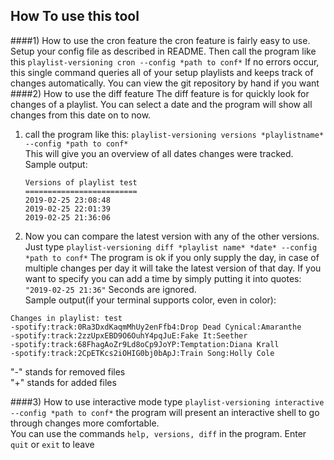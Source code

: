 ## How To use this tool
####1) How to use the cron feature
the cron feature is fairly easy to use. Setup your config file as described in README.
Then call the program like this ```playlist-versioning cron --config *path to conf*```
If no errors occur, this single command queries all of your setup playlists and keeps
track of changes automatically. You can view the git repository by hand if you want
####2) How to use the diff feature
The diff feature is for quickly look for changes of a playlist. You can select a date
and the program will show all changes from this date on to now.
1) call the program like this: ```playlist-versioning versions *playlistname* --config *path to conf*```  
    This will give you an overview of all dates changes were tracked.  
    Sample output: 
    ```
    Versions of playlist test  
    =========================  
    2019-02-25 23:08:48  
    2019-02-25 22:01:39  
    2019-02-25 21:36:06 
    ```
2) Now you can compare the latest version with any of the other versions.  
Just type ```playlist-versioning diff *playlist name* *date* --config *path to conf*```
The program is ok if you only supply the day, in case of multiple changes per day it will take the latest version
of that day. If you want to specify you can add a time by simply putting it into quotes: ```"2019-02-25 21:36"```
Seconds are ignored.  
Sample output(if your terminal supports color, even in color):
```
Changes in playlist: test
-spotify:track:0Ra3DxdKaqmMhUy2enFfb4:Drop Dead Cynical:Amaranthe
-spotify:track:2zzUpxEBD9O6OuhY4pqJuE:Fake It:Seether
-spotify:track:68FhagAoZr9Ld8oCp9JoYP:Temptation:Diana Krall
-spotify:track:2CpETKcs2iOHIG0bj0bApJ:Train Song:Holly Cole
```
 "-" stands for removed files  
 "+" stands for added files 

####3) How to use interactive mode
type ```playlist-versioning interactive --config *path to conf*```
the program will present an interactive shell to go through changes more comfortable.  
You can use the commands ```help, versions, diff``` in the program. Enter ```quit``` or ```exit``` to leave